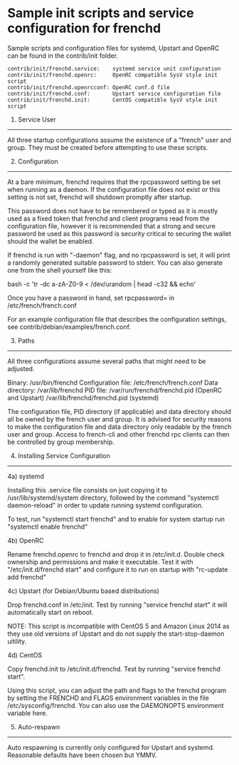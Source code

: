 Sample init scripts and service configuration for frenchd
==========================================================

Sample scripts and configuration files for systemd, Upstart and OpenRC
can be found in the contrib/init folder.

    contrib/init/frenchd.service:    systemd service unit configuration
    contrib/init/frenchd.openrc:     OpenRC compatible SysV style init script
    contrib/init/frenchd.openrcconf: OpenRC conf.d file
    contrib/init/frenchd.conf:       Upstart service configuration file
    contrib/init/frenchd.init:       CentOS compatible SysV style init script

1. Service User
---------------------------------

All three startup configurations assume the existence of a "french" user
and group.  They must be created before attempting to use these scripts.

2. Configuration
---------------------------------

At a bare minimum, frenchd requires that the rpcpassword setting be set
when running as a daemon.  If the configuration file does not exist or this
setting is not set, frenchd will shutdown promptly after startup.

This password does not have to be remembered or typed as it is mostly used
as a fixed token that frenchd and client programs read from the configuration
file, however it is recommended that a strong and secure password be used
as this password is security critical to securing the wallet should the
wallet be enabled.

If frenchd is run with "-daemon" flag, and no rpcpassword is set, it will
print a randomly generated suitable password to stderr.  You can also
generate one from the shell yourself like this:

bash -c 'tr -dc a-zA-Z0-9 < /dev/urandom | head -c32 && echo'

Once you have a password in hand, set rpcpassword= in /etc/french/french.conf

For an example configuration file that describes the configuration settings,
see contrib/debian/examples/french.conf.

3. Paths
---------------------------------

All three configurations assume several paths that might need to be adjusted.

Binary:              /usr/bin/frenchd
Configuration file:  /etc/french/french.conf
Data directory:      /var/lib/frenchd
PID file:            /var/run/frenchd/frenchd.pid (OpenRC and Upstart)
                     /var/lib/frenchd/frenchd.pid (systemd)

The configuration file, PID directory (if applicable) and data directory
should all be owned by the french user and group.  It is advised for security
reasons to make the configuration file and data directory only readable by the
french user and group.  Access to french-cli and other frenchd rpc clients
can then be controlled by group membership.

4. Installing Service Configuration
-----------------------------------

4a) systemd

Installing this .service file consists on just copying it to
/usr/lib/systemd/system directory, followed by the command
"systemctl daemon-reload" in order to update running systemd configuration.

To test, run "systemctl start frenchd" and to enable for system startup run
"systemctl enable frenchd"

4b) OpenRC

Rename frenchd.openrc to frenchd and drop it in /etc/init.d.  Double
check ownership and permissions and make it executable.  Test it with
"/etc/init.d/frenchd start" and configure it to run on startup with
"rc-update add frenchd"

4c) Upstart (for Debian/Ubuntu based distributions)

Drop frenchd.conf in /etc/init.  Test by running "service frenchd start"
it will automatically start on reboot.

NOTE: This script is incompatible with CentOS 5 and Amazon Linux 2014 as they
use old versions of Upstart and do not supply the start-stop-daemon uitility.

4d) CentOS

Copy frenchd.init to /etc/init.d/frenchd. Test by running "service frenchd start".

Using this script, you can adjust the path and flags to the frenchd program by
setting the FRENCHD and FLAGS environment variables in the file
/etc/sysconfig/frenchd. You can also use the DAEMONOPTS environment variable here.

5. Auto-respawn
-----------------------------------

Auto respawning is currently only configured for Upstart and systemd.
Reasonable defaults have been chosen but YMMV.
